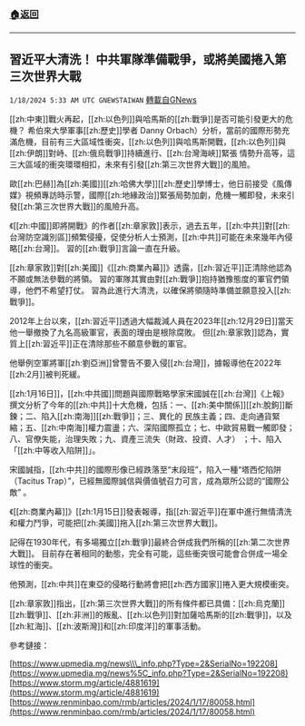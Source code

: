 ###  [:house:返回](README.md)
---


## 習近平大清洗！ 中共軍隊準備戰爭，或將美國捲入第三次世界大戰
`1/18/2024 5:33 AM UTC GNEWSTAIWAN` [轉載自GNews](https://gnews.org/articles/2230714)



[[zh:中東]]戰火再起，[[zh:以色列]]與哈馬斯的[[zh:戰爭]]是否可能引發更大的危機？ 希伯來大學軍事[[zh:歷史]]學者 Danny Orbach）分析，當前的國際形勢充滿危機，目前有三大區域性衝突，[[zh:以色列]]與哈馬斯開戰，[[zh:以色列]]與[[zh:伊朗]]對峙、[[zh:俄烏戰爭]]持續進行、[[zh:台灣海峽]]緊張 情勢升高等，這三大區域的衝突環環相扣，未來有引發[[zh:第三次世界大戰]]的風險。

  

歐[[zh:巴赫]]為[[zh:美國]][[zh:哈佛大學]][[zh:歷史]]學博士，他日前接受《風傳媒》視頻專訪時示警，國際[[zh:地緣政治]]緊張局勢加劇，危機一觸即發，未來引發[[zh:第三次世界大戰]]的風險升高。

  
  
  

《[[zh:中國]]即將開戰》的作者[[zh:章家敦]]表示，過去五年，[[zh:中共]]對[[zh:台灣防空識別區]]頻繁侵擾，促使分析人士預測，[[zh:中共]]可能在未來幾年內侵略[[zh:台灣]]。 習的[[zh:戰爭]]言論一直在升級。

  
  

[[zh:章家敦]]對[[zh:美國]]《[[zh:商業內幕]]》透露，[[zh:習近平]]正清除他認為不願或無法參戰的將領。 習的軍隊其實由對[[zh:戰爭]]抱持猶豫態度的軍官們領導，他們不希望打仗。 習為此進行大清洗，以確保將領隨時準備並願意投入[[zh:戰爭]]。

  

2012年上台以來，[[zh:習近平]]透過大幅裁減人員在2023年[[zh:12月29日]]當天他一舉撤換了九名高級軍官，表面的理由是根除腐敗。 但[[zh:章家敦]]認為，實質上[[zh:習近平]]正在清除那些不願意參戰的軍官。

  

他舉例空軍將軍[[zh:劉亞洲]]曾警告不要入侵[[zh:台灣]]，據報導他在2022年[[zh:2月]]被判死緩。

  

[[zh:1月16日]]，[[zh:中共國]]問題與國際戰略學家宋國誠在[[zh:台灣]]《上報》撰文分析了今年的[[zh:中共]]十大危機，包括：一、[[zh:美中關係]][[zh:脫鉤]]斷鍊；二、陷入[[zh:南海]][[zh:戰爭]]；三、異化的 民族主義；四、走向通貨緊縮；五、[[zh:中南海]]權力震盪；六、深陷國際孤立；七、中歐貿易戰一觸即發；八、官僚失能，治理失敗；九、資產三流失（財政、投資、人才） ；十、陷入「[[zh:中等收入陷阱]]」。

  
  

宋國誠指，[[zh:中共]]的國際形像已經跌落至“末段班”，陷入一種“塔西佗陷阱（Tacitus Trap）”，已經無國際誠信與價值號召力可言，成為眾所公認的“國際公敵” 。

  
  

《[[zh:商業內幕]]》[[zh:1月15日]]發表報導，指[[zh:習近平]]在軍中進行無情清洗和權力鬥爭，可能把[[zh:美國]]拖入[[zh:第三次世界大戰]]。

  
  

記得在1930年代，有多場獨立[[zh:戰爭]]最終合併成我們所稱的[[zh:第二次世界大戰]]。 目前存在著相同的動態，完全有可能，這些衝突很可能會合併成一場全球性的衝突。

  

他預測，[[zh:中共]]在東亞的侵略行動將會把[[zh:西方國家]]捲入更大規模衝突。

  
  

[[zh:章家敦]]指出，[[zh:第三次世界大戰]]的所有條件都已具備：[[zh:烏克蘭]][[zh:戰爭]]、[[zh:非洲]]的叛亂、[[zh:以色列]]對加薩哈馬斯的[[zh:戰爭]]，以及[[zh:紅海]]、[[zh:波斯灣]]和[[zh:印度洋]]的軍事活動。


參考鏈接：

[https://www.upmedia.mg/news\\\_info.php?Type=2&SerialNo=192208](https://www.upmedia.mg/news%5C_info.php?Type=2&SerialNo=192208)  
[https://www.storm.mg/article/4881619](https://www.storm.mg/article/4881619) 
[https://www.renminbao.com/rmb/articles/2024/1/17/80058.html](https://www.renminbao.com/rmb/articles/2024/1/17/80058.html)
